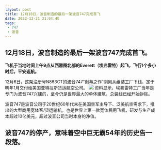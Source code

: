 ```yaml
---
layout: post
title: 12月18日，波音制造的最后一架波音747完成首飞
date: 2022-12-21 21:04:40
tags:
 - 747
 - 波音
---
```


## 12月18日，波音制造的最后一架波音747完成首飞。 

**飞机于当地时间上午9点从西雅图北部的Everett（埃弗雷特）起飞，飞行1个多小时后，平安返航。**

12月6日，这架注册号N863GT的波音747“谢幕之作”刚刚从组装工厂下线，定于明年1月交付给美国亚特拉斯货运航空公司。
![](https://pic.imgdb.cn/item/63a304ccb1fccdcd362c5cca.jpg)
资料显示，埃弗雷特工厂当年是专门为波音747兴建的，至今仍是世界最大的单体建筑，总装线已经开始拆除。

波音747是波音公司于20世纪60年代末在美国空军主导下、泛美航空需求下，推出的大型商用宽体客/货运输机，也是世界上第一款宽体民用飞机，研发与生产成本超过10亿美元，超过波音公司当时本身的净值。

## 波音747的停产，意味着空中巨无霸54年的历史告一段落。 ##